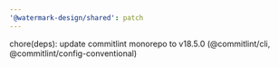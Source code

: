 ```yaml
---
'@watermark-design/shared': patch
---
```


chore(deps): update commitlint monorepo to v18.5.0 (@commitlint/cli, @commitlint/config-conventional)
